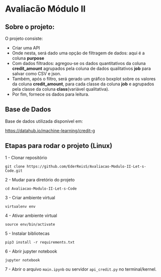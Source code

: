 # Avaliacão Módulo II

## Sobre o projeto:

O projeto consiste:
 - Criar uma API
 - Onde nesta, será dado uma opção de filtragem de dados: aqui é a coluna __purpose__
 - Com dados filtrados: agregou-se os dados quantitativos da coluna __credit_amount__ agrupados pela coluna de dados qualitativos __job__ para salvar como CSV e json.
 - Também, após o filtro, será gerado um gráfico boxplot sobre os valores da coluna __credit_amount__, para cada classe da coluna __job__ e agrupados pela classe da coluna __class__(variável qualitativa).
 - Por fim, fornece os dados para leitura.

## Base de Dados

Base de dados utilizada disponível em:

https://datahub.io/machine-learning/credit-g


## Etapas para rodar o projeto (Linux)

1 - Clonar repositório

```
git clone https://github.com/EderReisS/Avaliacao-Modulo-II-Let-s-Code.git

```

2 - Mudar para diretório do projeto

```
cd Avaliacao-Modulo-II-Let-s-Code
```

3 - Criar ambiente virtual

```
virtualenv env
```

4 - Ativar ambiente virtual

```
source env/bin/activate
```

5 - Instalar bibliotecas

```
pip3 install -r requirements.txt
```

6 - Abrir jupyter notebook

```
jupyter notebook
```

7 - Abrir o arquivo `main.ipynb` ou servidor `api_credit.py` no terminal/kernel. 
